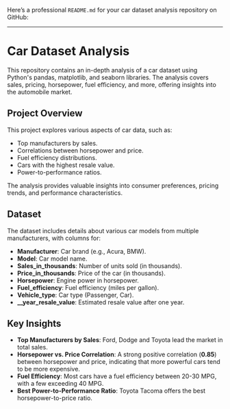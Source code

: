 Here’s a professional `README.md` for your car dataset analysis repository on GitHub:

---

# Car Dataset Analysis
This repository contains an in-depth analysis of a car dataset using Python's pandas, matplotlib, and seaborn libraries. The analysis covers sales, pricing, horsepower, fuel efficiency, and more, offering insights into the automobile market.


## Project Overview
This project explores various aspects of car data, such as:
- Top manufacturers by sales.
- Correlations between horsepower and price.
- Fuel efficiency distributions.
- Cars with the highest resale value.
- Power-to-performance ratios.

The analysis provides valuable insights into consumer preferences, pricing trends, and performance characteristics.

## Dataset
The dataset includes details about various car models from multiple manufacturers, with columns for:
- **Manufacturer**: Car brand (e.g., Acura, BMW).
- **Model**: Car model name.
- **Sales_in_thousands**: Number of units sold (in thousands).
- **Price_in_thousands**: Price of the car (in thousands).
- **Horsepower**: Engine power in horsepower.
- **Fuel_efficiency**: Fuel efficiency (miles per gallon).
- **Vehicle_type**: Car type (Passenger, Car).
- **__year_resale_value**: Estimated resale value after one year.

## Key Insights
- **Top Manufacturers by Sales**: Ford, Dodge and Toyota lead the market in total sales.
- **Horsepower vs. Price Correlation**: A strong positive correlation (**0.85**) between horsepower and price, indicating that more powerful cars tend to be more expensive.
- **Fuel Efficiency**: Most cars have a fuel efficiency between 20-30 MPG, with a few exceeding 40 MPG.
- **Best Power-to-Performance Ratio**: Toyota Tacoma offers the best horsepower-to-price ratio.
